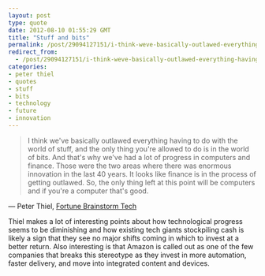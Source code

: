 ```yaml
---
layout: post
type: quote
date: 2012-08-10 01:55:29 GMT
title: "Stuff and bits"
permalink: /post/29094127151/i-think-weve-basically-outlawed-everything-having
redirect_from: 
  - /post/29094127151/i-think-weve-basically-outlawed-everything-having
categories:
- peter thiel
- quotes
- stuff
- bits
- technology
- future
- innovation
---
```

<blockquote>I think we've basically outlawed everything having to do with the world of stuff, and the only thing you're allowed to do is in the world of bits. And that's why we've had a lot of progress in computers and finance. Those were the two areas where there was enormous innovation in the last 40 years. It looks like finance is in the process of getting outlawed. So, the only thing left at this point will be computers and if you're a computer that's good.</blockquote>
<p>— Peter Thiel, <a href="http://tech.fortune.cnn.com/2012/07/17/transcript-schmidt-thiel/">Fortune Brainstorm Tech</a></p>

<p>Thiel makes a lot of interesting points about how technological progress seems to be diminishing and how existing tech giants stockpiling cash is likely a sign that they see no major shifts coming in which to invest at a better return. Also interesting is that Amazon is called out as one of the few companies that breaks this stereotype as they invest in more automation, faster delivery, and move into integrated content and devices.</p>
